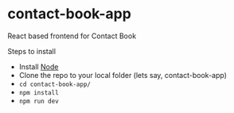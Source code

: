 # contact-book-app
React based frontend for Contact Book

Steps to install
* Install [Node](https://nodejs.org)
* Clone the repo to your local folder (lets say, contact-book-app)
* `cd contact-book-app/`
* `npm install`
* `npm run dev`
